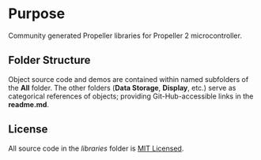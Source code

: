 # Purpose
Community generated Propeller libraries for Propeller 2 microcontroller.

## Folder Structure
Object source code and demos are contained within named subfolders of the __All__ folder. The other folders (__Data Storage__, __Display__, etc.) serve as categorical references of objects; providing Git-Hub-accessible links in the __readme.md__.

## License
All source code in the _libraries_ folder is [MIT Licensed](https://github.com/parallaxinc/propeller/wiki/Propeller-Object-License-(MIT)).

